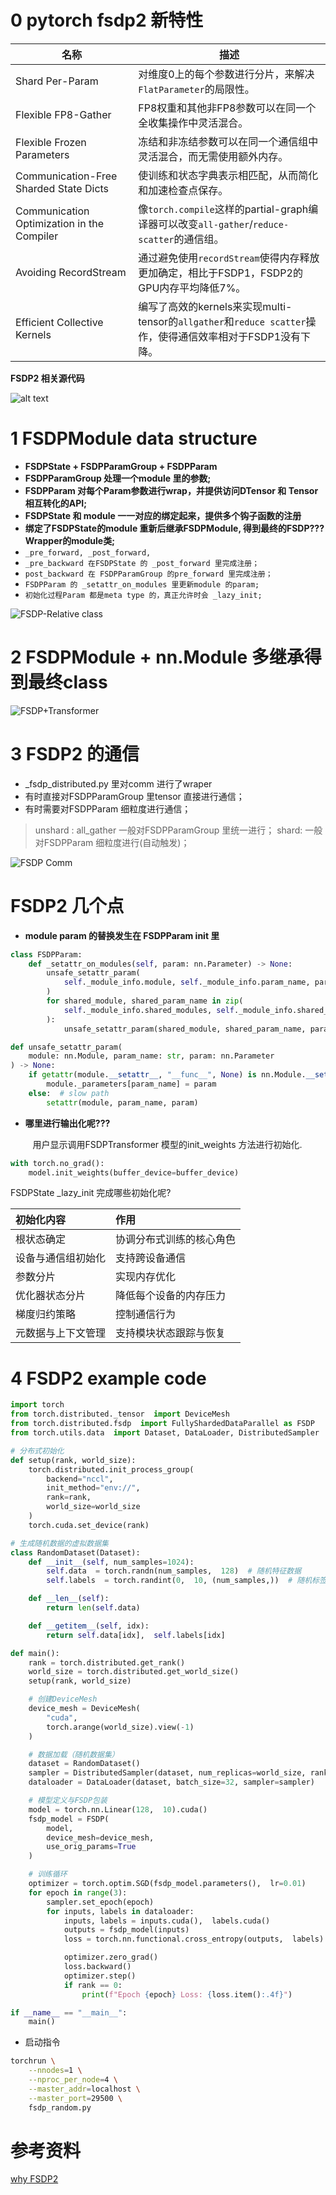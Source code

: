 # 0 pytorch fsdp2 新特性
| 名称                              | 描述                                                                                                                                                                                                 |
|-----------------------------------|-----------------------------------------------------------------------------------------------------------------------------------------------------------------------------------------------------|
| Shard Per-Param                   | 对维度0上的每个参数进行分片，来解决`FlatParameter`的局限性。                                                                                                                                         |
| Flexible FP8-Gather               | FP8权重和其他非FP8参数可以在同一个全收集操作中灵活混合。                                                                                                                                             |
| Flexible Frozen Parameters        | 冻结和非冻结参数可以在同一个通信组中灵活混合，而无需使用额外内存。                                                                                                                                   |
| Communication-Free Sharded State Dicts | 使训练和状态字典表示相匹配，从而简化和加速检查点保存。                                                                                                                                               |
| Communication Optimization in the Compiler | 像`torch.compile`这样的partial-graph编译器可以改变`all-gather`/`reduce-scatter`的通信组。                                                                                                           |
| Avoiding RecordStream             | 通过避免使用`recordStream`使得内存释放更加确定，相比于FSDP1，FSDP2的GPU内存平均降低7%。                                                                                                             |
| Efficient Collective Kernels      | 编写了高效的kernels来实现multi-tensor的`allgather`和`reduce scatter`操作，使得通信效率相对于FSDP1没有下降。                                                                                          |

**FSDP2 相关源代码**

![alt text](images/image.png)

# 1 FSDPModule data structure

- **FSDPState + FSDPParamGroup + FSDPParam**
- **FSDPParamGroup 处理一个module 里的参数;**
- **FSDPParam 对每个Param参数进行wrap，并提供访问DTensor 和 Tensor 相互转化的API;**
- **FSDPState 和 module 一一对应的绑定起来，提供多个钩子函数的注册**
- **绑定了FSDPState的module 重新后继承FSDPModule, 得到最终的FSDP???Wrapper的module类;**
- `_pre_forward, _post_forward,`
- `_pre_backward 在FSDPState 的 _post_forward 里完成注册；`
- `post_backward 在 FSDPParamGroup 的pre_forward 里完成注册；`
- `FSDPParam 的 _setattr_on_modules 里更新module 的param;`
- `初始化过程Param 都是meta type 的，真正允许时会 _lazy_init;`

![FSDP-Relative class](./images/FSDP-Class.jpg)

# 2 FSDPModule + nn.Module 多继承得到最终class

![FSDP+Transformer](./images/FSDP-Transformer.png)

# 3 FSDP2 的通信

- _fsdp_distributed.py 里对comm 进行了wraper
- 有时直接对FSDPParamGroup 里tensor 直接进行通信；
- 有时需要对FSDPParam 细粒度进行通信；

> unshard : all_gather 一般对FSDPParamGroup 里统一进行；
> shard:  一般对FSDPParam 细粒度进行(自动触发)；

![FSDP Comm](./images/FSDP-Comm.png)

# FSDP2 几个点
- **module param 的替换发生在 FSDPParam init 里**

```python
class FSDPParam:
    def _setattr_on_modules(self, param: nn.Parameter) -> None:
        unsafe_setattr_param(
            self._module_info.module, self._module_info.param_name, param
        )
        for shared_module, shared_param_name in zip(
            self._module_info.shared_modules, self._module_info.shared_param_names
        ):
            unsafe_setattr_param(shared_module, shared_param_name, param)

def unsafe_setattr_param(
    module: nn.Module, param_name: str, param: nn.Parameter
) -> None:
    if getattr(module.__setattr__, "__func__", None) is nn.Module.__setattr__:
        module._parameters[param_name] = param
    else:  # slow path
        setattr(module, param_name, param)
```

- **哪里进行输出化呢???**

&nbsp;&nbsp;&nbsp;&nbsp;&nbsp;&nbsp;&nbsp;&nbsp; 用户显示调用FSDPTransformer 模型的init_weights 方法进行初始化.

```python
with torch.no_grad():
    model.init_weights(buffer_device=buffer_device)
```

FSDPState _lazy_init 完成哪些初始化呢?


|初始化内容|	作用|
|:----|:----|
|根状态确定|协调分布式训练的核心角色|
|设备与通信组初始化|支持跨设备通信|
|参数分片|实现内存优化|
|优化器状态分片|降低每个设备的内存压力|
|梯度归约策略|控制通信行为|
|元数据与上下文管理|支持模块状态跟踪与恢复|


# 4 FSDP2 example code

```python
import torch
from torch.distributed._tensor  import DeviceMesh
from torch.distributed.fsdp  import FullyShardedDataParallel as FSDP
from torch.utils.data  import Dataset, DataLoader, DistributedSampler

# 分布式初始化
def setup(rank, world_size):
    torch.distributed.init_process_group(
        backend="nccl",
        init_method="env://",
        rank=rank,
        world_size=world_size
    )
    torch.cuda.set_device(rank)

# 生成随机数据的虚拟数据集
class RandomDataset(Dataset):
    def __init__(self, num_samples=1024):
        self.data  = torch.randn(num_samples,  128)  # 随机特征数据
        self.labels  = torch.randint(0,  10, (num_samples,))  # 随机标签

    def __len__(self):
        return len(self.data)

    def __getitem__(self, idx):
        return self.data[idx],  self.labels[idx]

def main():
    rank = torch.distributed.get_rank()
    world_size = torch.distributed.get_world_size()
    setup(rank, world_size)

    # 创建DeviceMesh
    device_mesh = DeviceMesh(
        "cuda",
        torch.arange(world_size).view(-1)
    )

    # 数据加载（随机数据集）
    dataset = RandomDataset()
    sampler = DistributedSampler(dataset, num_replicas=world_size, rank=rank)
    dataloader = DataLoader(dataset, batch_size=32, sampler=sampler)

    # 模型定义与FSDP包装
    model = torch.nn.Linear(128,  10).cuda()
    fsdp_model = FSDP(
        model,
        device_mesh=device_mesh,
        use_orig_params=True
    )

    # 训练循环
    optimizer = torch.optim.SGD(fsdp_model.parameters(),  lr=0.01)
    for epoch in range(3):
        sampler.set_epoch(epoch)
        for inputs, labels in dataloader:
            inputs, labels = inputs.cuda(),  labels.cuda()
            outputs = fsdp_model(inputs)
            loss = torch.nn.functional.cross_entropy(outputs,  labels)

            optimizer.zero_grad()
            loss.backward()
            optimizer.step()
            if rank == 0:
                print(f"Epoch {epoch} Loss: {loss.item():.4f}")

if __name__ == "__main__":
    main()

```
- 启动指令

```bash
torchrun \
    --nnodes=1 \
    --nproc_per_node=4 \
    --master_addr=localhost \
    --master_port=29500 \
    fsdp_random.py
```

# 参考资料
[why FSDP2](https://github.com/pytorch/torchtitan/blob/main/docs/fsdp.md)


